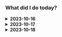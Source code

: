### What did I do today?

<details>
    <summary><b>2023-10-16</b></summary>

- **[PleahMaCaka](https://github.com/pleahmacaka)**
    - 프로젝트 다이어그렘(Obsidian Canvas) 작성 및 역할 분담
    - 라이브러리 개발 환경 설정 (JetBrains Space On-Premise)
    - 기능별 모델 탐색 및 구현 방법 모색
- **문인우**
    - API 코드 기본 구현 및 기술 스택 탐색
- **신지훈**
    - 프론트엔드 리포지토리 초기화
        - Svelte Store 및 반응형 블록 구현
- **정도현**
    - 프론트 보조를 위한 코드 학습
- **변상협**
    - 백엔드 보조를 위한 코드 학습

</details>

<details>
    <summary><b>2023-10-17</b></summary>

### **[PleahMaCaka](https://github.com/pleahmacaka)**

> ### 오전
> - [Stage](https://github.com/pleahmacaka/stage)를
    위한 [text-generation-webui](https://github.com/oobabooga/text-generation-webui)의 확장 프로그램 작성

> ### 오후
> - Router의 Depend를 사용하여 토큰 인증 적용 (Guarder)
> - Obsidian Canvas로 라이브러리/API 서버 간 통신 시각화

### 문인우

> ### 오전
> - 회원가입, 로그인 기능 구현 완료

> ### 오후
> - 회원탈퇴 기능 및 auth 도메인 정리

### 신지훈

> ### 오전
> - SvelteKit 개념 학습

> ### 오후
> - Sidebar 컴포넌트 작성

### 정도현

> ### 오전
> - pseudo class selector 학습

> ### 오후
> - inline block, box model 및 마진 겹침에 대해 학습

### 변상협

> ### 오전
> - 없음

> ### 오후
> - 없음

</details>

<details>
    <summary><b>2023-10-18</b></summary>

### **[PleahMaCaka](https://github.com/pleahmacaka)**

> ### 오전
> - text-generation-webui의 확장 프로그램의 /model 엔드포인트들 작성

> ### 오후
> - [테스트용 임시 클라이언트](https://github.com/pleahmacaka/stage-chat) 작성

### 문인우

> ### 오전
> - DB의 계정 테이블 구현
> - ID/PW 검증 및 테스트

> ### 오후
> - DB 파트가 아닌 부분의 ID/PW 검증 구현
> - Obsidian Canvas를 활용한 라이브러리/API 서버 간 통신 시각화

### 신지훈

> ### 오전
> - Svelte 기본 문법 및 개념 학습

> ### 오후
> - Store 및 기타 심화 학습

### 정도현

> ### 오전
> - HTML 학습

> ### 오후
> - CSS 학습

### 변상협

> ### 오전
> - 파이썬 테스트 개념 학습

> ### 오후
> - ID/PW 검증 구현

</details>